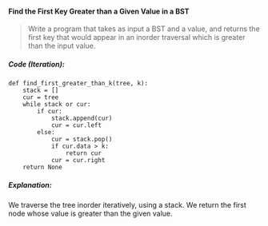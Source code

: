 #### Find the First Key Greater than a Given Value in a BST

> Write a program that takes as input a BST and a value, and returns the first key that would appear in an inorder traversal which is greater than the input value.

##### Code \(Iteration\):

```
def find_first_greater_than_k(tree, k):
    stack = []
    cur = tree
    while stack or cur:
        if cur:
            stack.append(cur)
            cur = cur.left
        else:
            cur = stack.pop()
            if cur.data > k:
                return cur
            cur = cur.right
    return None
```

##### Explanation:

We traverse the tree inorder iteratively, using a stack. We return the first node whose value is greater than the given value. 

